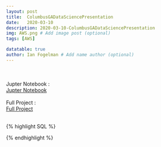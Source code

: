 ```yaml
---
layout: post
title:  ColumbusGADataSciencePresentation
date:   2020-03-10
description: 2020-03-10-ColumbusGADataSciencePresentation
img: AWS.png # Add image post (optional)
tags: [AWS]

datatable: true
author: Ian Fogelman # Add name author (optional)
---
```

<meta property="og:title" content="Automatically detecting schema changes">
<meta property="og:description" content="A blog by Ian Fogelman.">
<meta property="og:image" content="https://repository-images.githubusercontent.com/190807493/a3610e80-bed1-11e9-87ac-2a4f0aa3b2ee">
<meta property="og:url" content="https://repository-images.githubusercontent.com/190807493/a3610e80-bed1-11e9-87ac-2a4f0aa3b2ee">

<br>
<br>
Jupter Notebook :
<br>
<a href="https://anaconda.org/IanFogelman/aws-demo/notebook" target="_blank">Jupter Notebook</a>
<br>
<br>
Full Project :
<br>
<a href="https://github.com/Ian-Fogelman/ian-blog/raw/master/assets/img/Getting%20Started%20With%20AWS.zip" target="_blank">Full Project</a>
<br>
<br>

{% highlight SQL %}

{% endhighlight %}
